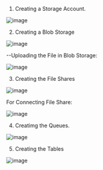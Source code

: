 1. Creating a Storage Account.

![image](https://github.com/ankitnewjobs/Azure-Zero-Hero-Series/assets/154872782/a195bea2-de7d-4ea4-b99c-218fe1ece338)

2. Creating a Blob Storage

![image](https://github.com/ankitnewjobs/Azure-Zero-Hero-Series/assets/154872782/761964c9-173d-4e80-b304-6068f96b42b3)

--Uploading the File in Blob Storage:

![image](https://github.com/ankitnewjobs/Azure-Zero-Hero-Series/assets/154872782/5bd30257-c798-42b9-9e96-f9f4b13d3935)


3. Creating the File Shares

![image](https://github.com/ankitnewjobs/Azure-Zero-Hero-Series/assets/154872782/0152fca6-0291-4a67-b373-0005efe85101)

For Connecting File Share:

![image](https://github.com/ankitnewjobs/Azure-Zero-Hero-Series/assets/154872782/ba16055d-8532-42ac-a18e-0c98e116f8a1)


4. Creatimg the Queues.

![image](https://github.com/ankitnewjobs/Azure-Zero-Hero-Series/assets/154872782/0afec1a8-f4f1-4cef-bf7e-f0b253ed5d57)

5. Creating the Tables

![image](https://github.com/ankitnewjobs/Azure-Zero-Hero-Series/assets/154872782/d3611d47-d428-4f83-a07f-3c3e4e8e4e08)





